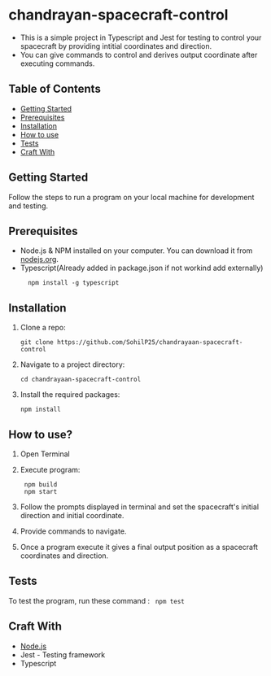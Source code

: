 # chandrayan-spacecraft-control
  - This is a simple project in Typescript and Jest for testing to control your spacecraft by providing intitial coordinates and direction.
  - You can give commands to control and derives output coordinate after executing commands.

## Table of Contents

- [Getting Started](#getting-started)
- [Prerequisites](#prerequisites)
- [Installation](#installation)
- [How to use](#how-to-use)
- [Tests](#tests)
- [Craft With](#craft-with)

## Getting Started

Follow the steps to run a program on your local machine for development and testing.


## Prerequisites

- Node.js & NPM installed on your computer. You can download it from [nodejs.org](https://nodejs.org/).
- Typescript(Already added in package.json if not workind add externally)
  ```
    npm install -g typescript
    ```

## Installation

1. Clone a repo:
    ```
    git clone https://github.com/SohilP25/chandrayaan-spacecraft-control
    ```

2. Navigate to a project directory:
    ```
    cd chandrayaan-spacecraft-control
    ```

3. Install the required packages:
    ```
    npm install
    ```



## How to use?

1. Open Terminal

2. Execute program:
   ```
    npm build
    npm start
    ```

2. Follow the prompts displayed in terminal and set the spacecraft's initial direction and initial coordinate.

3. Provide commands to navigate.

4. Once a program execute it gives a final output position as a spacecraft coordinates and direction.



## Tests

To test the program, run these command :
    ``` 
    npm test
    ```
    
## Craft With 

  - [Node.js](https://nodejs.org/)
  - Jest - Testing framework
  - Typescript

